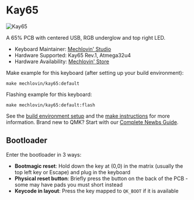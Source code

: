 # Kay65

![Kay65](https://i.imgur.com/tuu6w1Ul.png)

A 65% PCB with centered USB, RGB underglow and top right LED.

* Keyboard Maintainer: [Mechlovin' Studio](https://github.com/mechlovin)
* Hardware Supported: Kay65 Rev.1, Atmega32u4
* Hardware Availability: [Mechlovin' Store](https://mechlovin.studio/)

Make example for this keyboard (after setting up your build environment):

    make mechlovin/kay65:default

Flashing example for this keyboard:

    make mechlovin/kay65:default:flash

See the [build environment setup](https://docs.qmk.fm/#/getting_started_build_tools) and the [make instructions](https://docs.qmk.fm/#/getting_started_make_guide) for more information. Brand new to QMK? Start with our [Complete Newbs Guide](https://docs.qmk.fm/#/newbs).

## Bootloader

Enter the bootloader in 3 ways:

* **Bootmagic reset**: Hold down the key at (0,0) in the matrix (usually the top left key or Escape) and plug in the keyboard
* **Physical reset button**: Briefly press the button on the back of the PCB - some may have pads you must short instead
* **Keycode in layout**: Press the key mapped to `QK_BOOT` if it is available
